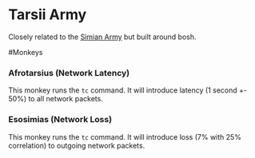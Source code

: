 Tarsii Army
===========

Closely related to the [Simian Army](https://github.com/Netflix/SimianArmy) but built around bosh.

#Monkeys

### Afrotarsius (Network Latency)
This monkey runs the `tc` command. It will introduce latency (1 second +- 50%) to all network packets.

### Esosimias (Network Loss)
This monkey runs the `tc` command. It will introduce loss (7% with 25% correlation) to outgoing network packets.
